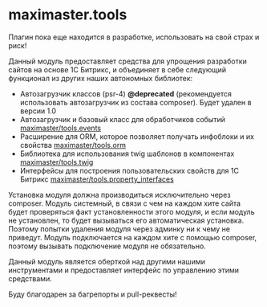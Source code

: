 maximaster.tools
========
Плагин пока еще находится в разработке, использовать на свой страх и риск!

Данный модуль предоставляет средства для упрощения разработки сайтов на основе 1С Битрикс, и объединяет в себе следующий функционал из других наших автономных библиотек:

 - Автозагрузчик классов (psr-4) **@deprecated** (рекомендуется использовать автозагрузчик из состава composer). Будет удален в версии 1.0
 - Автозагрузчик и базовый класс для обработчиков событий [maximaster/tools.events](https://github.com/maximaster/tools.events)
 - Расширение для ORM, которое позволяет получать инфоблоки и их свойства [maximaster/tools.orm](https://github.com/maximaster/tools.orm)
 - Библиотека для использования twig шаблонов в компонентах [maximaster/tools.twig](https://github.com/maximaster/tools.twig)
 - Интерфейсы для построения пользовательских свойств для 1С Битрикс [maximaster/tools.property_interfaces](https://github.com/maximaster/tools.property_interfaces)

Установка модуля должна производиться исключительно через composer. Модуль системный, в связи с чем на каждом хите сайта будет проверяться факт установленности этого модуля, и если модуль не установлен, то будет вызываться его автоматическая установка. Поэтому попытки удаления модуля через админку ни к чему не приведут. Модуль подключается на каждом хите с помощью composer, поэтому вызывать подключение модуля не обязательно.

Данный модуль является оберткой над другими нашими инструментами и предоставляет интерфейс по управлению этими средствами.

Буду благодарен за багрепорты и pull-реквесты!
